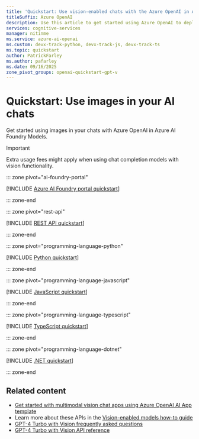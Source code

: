 ```yaml
---
title: 'Quickstart: Use vision-enabled chats with the Azure OpenAI in Azure AI Foundry Models'
titleSuffix: Azure OpenAI
description: Use this article to get started using Azure OpenAI to deploy and use the GPT-4 Turbo with Vision model or other vision-enabled models. 
services: cognitive-services
manager: nitinme
ms.service: azure-ai-openai
ms.custom: devx-track-python, devx-track-js, devx-track-ts
ms.topic: quickstart
author: PatrickFarley
ms.author: pafarley
ms.date: 09/16/2025
zone_pivot_groups: openai-quickstart-gpt-v
---
```


# Quickstart: Use images in your AI chats

Get started using images in your chats with Azure OpenAI in Azure AI Foundry Models.


> [!IMPORTANT]
> Extra usage fees might apply when using chat completion models with vision functionality.


::: zone pivot="ai-foundry-portal"

[!INCLUDE [Azure AI Foundry portal quickstart](includes/gpt-v-studio.md)]

::: zone-end

::: zone pivot="rest-api"

[!INCLUDE [REST API quickstart](includes/gpt-v-rest.md)]

::: zone-end

::: zone pivot="programming-language-python"

[!INCLUDE [Python quickstart](includes/gpt-v-python.md)]

::: zone-end

::: zone pivot="programming-language-javascript"

[!INCLUDE [JavaScript quickstart](includes/gpt-v-javascript.md)]

::: zone-end

::: zone pivot="programming-language-typescript"

[!INCLUDE [TypeScript quickstart](includes/gpt-v-typescript.md)]

::: zone-end

::: zone pivot="programming-language-dotnet"

[!INCLUDE [.NET quickstart](includes/gpt-v-dotnet.md)]

::: zone-end

## Related content

* [Get started with multimodal vision chat apps using Azure OpenAI AI App template](/azure/developer/ai/get-started-app-chat-vision?tabs=github-codespaces)
* Learn more about these APIs in the [Vision-enabled models how-to guide](./gpt-v-quickstart.md)
* [GPT-4 Turbo with Vision frequently asked questions](./faq.yml#gpt-4-turbo-with-vision)
* [GPT-4 Turbo with Vision API reference](https://aka.ms/gpt-v-api-ref)
